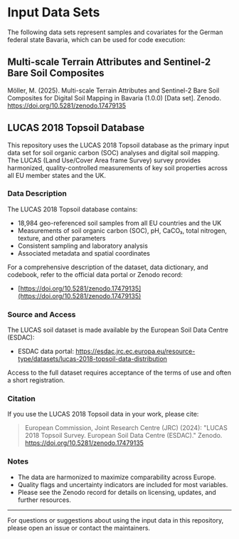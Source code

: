# Input Data Sets
The following data sets represent samples and covariates for the German federal state Bavaria, which can be used for code execution:

## Multi-scale Terrain Attributes and Sentinel-2 Bare Soil Composites 
Möller, M. (2025). Multi-scale Terrain Attributes and Sentinel-2 Bare Soil Composites for Digital Soil Mapping in Bavaria (1.0.0) [Data set]. Zenodo. https://doi.org/10.5281/zenodo.17479135

## LUCAS 2018 Topsoil Database
This repository uses the LUCAS 2018 Topsoil database as the primary input data set for soil organic carbon (SOC) analyses and digital soil mapping. The LUCAS (Land Use/Cover Area frame Survey) survey provides harmonized, quality-controlled measurements of key soil properties across all EU member states and the UK.

### Data Description

The LUCAS 2018 Topsoil database contains:

- 18,984 geo-referenced soil samples from all EU countries and the UK
- Measurements of soil organic carbon (SOC), pH, CaCO₃, total nitrogen, texture, and other parameters
- Consistent sampling and laboratory analysis
- Associated metadata and spatial coordinates

For a comprehensive description of the dataset, data dictionary, and codebook, refer to the official data portal or Zenodo record:
- [https://doi.org/10.5281/zenodo.17479135](https://doi.org/10.5281/zenodo.17479135)

### Source and Access

The LUCAS soil dataset is made available by the European Soil Data Centre (ESDAC):
- ESDAC data portal: https://esdac.jrc.ec.europa.eu/resource-type/datasets/lucas-2018-topsoil-data-distribution

Access to the full dataset requires acceptance of the terms of use and often a short registration.

### Citation

If you use the LUCAS 2018 Topsoil data in your work, please cite:

> European Commission, Joint Research Centre (JRC) (2024): "LUCAS 2018 Topsoil Survey. European Soil Data Centre (ESDAC)." Zenodo. https://doi.org/10.5281/zenodo.17479135

### Notes

- The data are harmonized to maximize comparability across Europe.
- Quality flags and uncertainty indicators are included for most variables.
- Please see the Zenodo record for details on licensing, updates, and further resources.

---
For questions or suggestions about using the input data in this repository, please open an issue or contact the maintainers.

